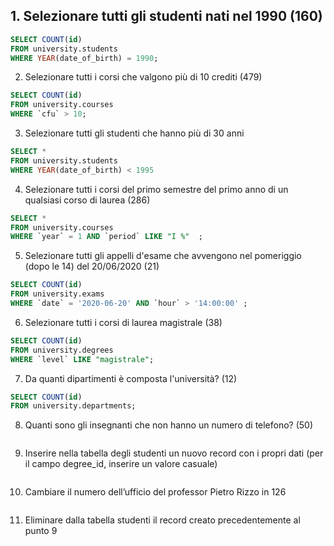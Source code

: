 ## 1. Selezionare tutti gli studenti nati nel 1990 (160)

```sql
SELECT COUNT(id)
FROM university.students
WHERE YEAR(date_of_birth) = 1990;
```

2. Selezionare tutti i corsi che valgono più di 10 crediti (479)

```sql
SELECT COUNT(id) 
FROM university.courses
WHERE `cfu` > 10;
```

3. Selezionare tutti gli studenti che hanno più di 30 anni

```sql
SELECT * 
FROM university.students
WHERE YEAR(date_of_birth) < 1995
```

4. Selezionare tutti i corsi del primo semestre del primo anno di un qualsiasi corso di laurea (286)

```sql
SELECT * 
FROM university.courses
WHERE `year` = 1 AND `period` LIKE "I %"  ;
```



5. Selezionare tutti gli appelli d'esame che avvengono nel pomeriggio (dopo le 14) del 20/06/2020 (21)

```sql
SELECT COUNT(id) 
FROM university.exams
WHERE `date` = '2020-06-20' AND `hour` > '14:00:00' ;
```


6. Selezionare tutti i corsi di laurea magistrale (38)

```sql
SELECT COUNT(id) 
FROM university.degrees
WHERE `level` LIKE "magistrale";
```

7. Da quanti dipartimenti è composta l'università? (12)

```sql
SELECT COUNT(id) 
FROM university.departments;
```

8. Quanti sono gli insegnanti che non hanno un numero di telefono? (50)

```sql
```

9. Inserire nella tabella degli studenti un nuovo record con i propri dati (per il campo degree_id, inserire un valore casuale)

```sql
```

10. Cambiare il numero dell’ufficio del professor Pietro Rizzo in 126

```sql
```

11. Eliminare dalla tabella studenti il record creato precedentemente al punto 9

```sql
```

